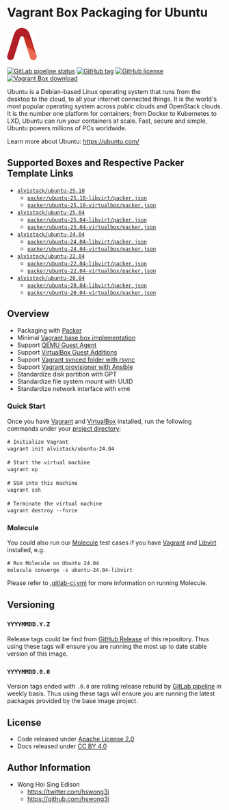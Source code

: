 # Vagrant Box Packaging for Ubuntu

<a href="https://alvistack.com" title="AlviStack" target="_blank"><img src="/alvistack.svg" height="75" alt="AlviStack"></a>

[![GitLab pipeline
status](https://img.shields.io/gitlab/pipeline/alvistack/vagrant-ubuntu/master)](https://gitlab.com/alvistack/vagrant-ubuntu/-/pipelines)
[![GitHub
tag](https://img.shields.io/github/tag/alvistack/vagrant-ubuntu.svg)](https://github.com/alvistack/vagrant-ubuntu/tags)
[![GitHub
license](https://img.shields.io/github/license/alvistack/vagrant-ubuntu.svg)](https://github.com/alvistack/vagrant-ubuntu/blob/master/LICENSE)
[![Vagrant Box
download](https://img.shields.io/badge/dynamic/json?label=alvistack%2Fubuntu-24.04&query=%24.boxes%5B%3A1%5D.downloads&url=https%3A%2F%2Fapp.vagrantup.com%2Fapi%2Fv1%2Fsearch%3Fq%3Dalvistack%2Fubuntu-24.04)](https://app.vagrantup.com/alvistack/boxes/ubuntu-24.04)

Ubuntu is a Debian-based Linux operating system that runs from the
desktop to the cloud, to all your internet connected things. It is the
world's most popular operating system across public clouds and OpenStack
clouds. It is the number one platform for containers; from Docker to
Kubernetes to LXD, Ubuntu can run your containers at scale. Fast, secure
and simple, Ubuntu powers millions of PCs worldwide.

Learn more about Ubuntu: <https://ubuntu.com/>

## Supported Boxes and Respective Packer Template Links

- [`alvistack/ubuntu-25.10`](https://app.vagrantup.com/alvistack/boxes/ubuntu-25.10)
  - [`packer/ubuntu-25.10-libvirt/packer.json`](https://github.com/alvistack/vagrant-ubuntu/blob/master/packer/ubuntu-25.10-libvirt/packer.json)
  - [`packer/ubuntu-25.10-virtualbox/packer.json`](https://github.com/alvistack/vagrant-ubuntu/blob/master/packer/ubuntu-25.10-virtualbox/packer.json)
- [`alvistack/ubuntu-25.04`](https://app.vagrantup.com/alvistack/boxes/ubuntu-25.04)
  - [`packer/ubuntu-25.04-libvirt/packer.json`](https://github.com/alvistack/vagrant-ubuntu/blob/master/packer/ubuntu-25.04-libvirt/packer.json)
  - [`packer/ubuntu-25.04-virtualbox/packer.json`](https://github.com/alvistack/vagrant-ubuntu/blob/master/packer/ubuntu-25.04-virtualbox/packer.json)
- [`alvistack/ubuntu-24.04`](https://app.vagrantup.com/alvistack/boxes/ubuntu-24.04)
  - [`packer/ubuntu-24.04-libvirt/packer.json`](https://github.com/alvistack/vagrant-ubuntu/blob/master/packer/ubuntu-24.04-libvirt/packer.json)
  - [`packer/ubuntu-24.04-virtualbox/packer.json`](https://github.com/alvistack/vagrant-ubuntu/blob/master/packer/ubuntu-24.04-virtualbox/packer.json)
- [`alvistack/ubuntu-22.04`](https://app.vagrantup.com/alvistack/boxes/ubuntu-22.04)
  - [`packer/ubuntu-22.04-libvirt/packer.json`](https://github.com/alvistack/vagrant-ubuntu/blob/master/packer/ubuntu-22.04-libvirt/packer.json)
  - [`packer/ubuntu-22.04-virtualbox/packer.json`](https://github.com/alvistack/vagrant-ubuntu/blob/master/packer/ubuntu-22.04-virtualbox/packer.json)
- [`alvistack/ubuntu-20.04`](https://app.vagrantup.com/alvistack/boxes/ubuntu-20.04)
  - [`packer/ubuntu-20.04-libvirt/packer.json`](https://github.com/alvistack/vagrant-ubuntu/blob/master/packer/ubuntu-20.04-libvirt/packer.json)
  - [`packer/ubuntu-20.04-virtualbox/packer.json`](https://github.com/alvistack/vagrant-ubuntu/blob/master/packer/ubuntu-20.04-virtualbox/packer.json)

## Overview

- Packaging with [Packer](https://www.packer.io/)
- Minimal [Vagrant base box
  implementation](https://www.vagrantup.com/docs/boxes/base)
- Support [QEMU Guest
  Agent](https://wiki.qemu.org/Features/GuestAgent)
- Support [VirtualBox Guest
  Additions](https://www.virtualbox.org/manual/ch04.html)
- Support [Vagrant synced folder with
  rsync](https://www.vagrantup.com/docs/synced-folders/rsync)
- Support [Vagrant provisioner with
  Ansible](https://www.vagrantup.com/docs/provisioning/ansible)
- Standardize disk partition with GPT
- Standardize file system mount with UUID
- Standardize network interface with `eth0`

### Quick Start

Once you have [Vagrant](https://www.vagrantup.com/docs/installation) and
[VirtualBox](https://www.virtualbox.org/) installed, run the following
commands under your [project
directory](https://learn.hashicorp.com/tutorials/vagrant/getting-started-project-setup?in=vagrant/getting-started):

    # Initialize Vagrant
    vagrant init alvistack/ubuntu-24.04

    # Start the virtual machine
    vagrant up

    # SSH into this machine
    vagrant ssh

    # Terminate the virtual machine
    vagrant destroy --force

### Molecule

You could also run our
[Molecule](https://molecule.readthedocs.io/en/stable/) test cases if you
have [Vagrant](https://www.vagrantup.com/) and
[Libvirt](https://libvirt.org/) installed, e.g.

    # Run Molecule on Ubuntu 24.04
    molecule converge -s ubuntu-24.04-libvirt

Please refer to [.gitlab-ci.yml](.gitlab-ci.yml) for more information on
running Molecule.

## Versioning

### `YYYYMMDD.Y.Z`

Release tags could be find from [GitHub
Release](https://github.com/alvistack/vagrant-ubuntu/tags) of this
repository. Thus using these tags will ensure you are running the most
up to date stable version of this image.

### `YYYYMMDD.0.0`

Version tags ended with `.0.0` are rolling release rebuild by [GitLab
pipeline](https://gitlab.com/alvistack/vagrant-ubuntu/-/pipelines) in
weekly basis. Thus using these tags will ensure you are running the
latest packages provided by the base image project.

## License

- Code released under [Apache License 2.0](LICENSE)
- Docs released under [CC BY
  4.0](http://creativecommons.org/licenses/by/4.0/)

## Author Information

- Wong Hoi Sing Edison
  - <https://twitter.com/hswong3i>
  - <https://github.com/hswong3i>
